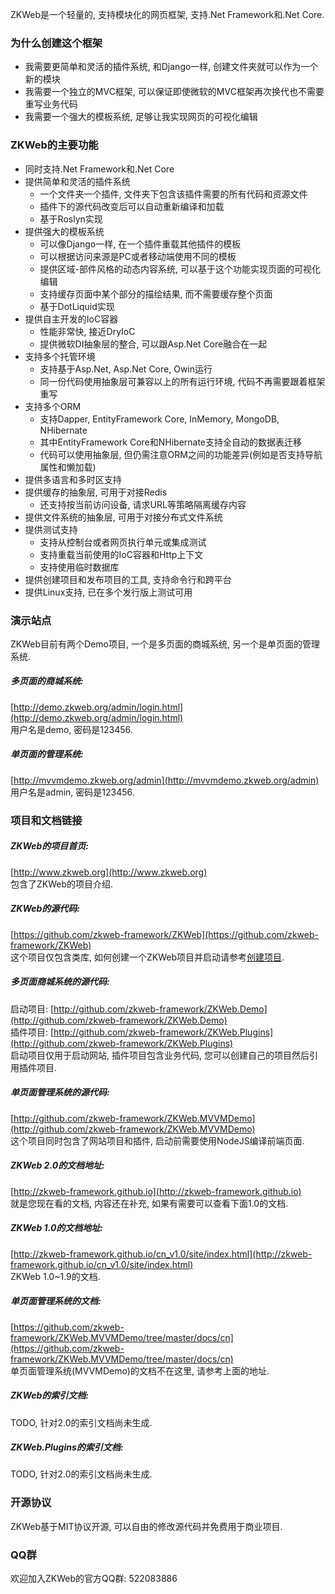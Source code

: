 ZKWeb是一个轻量的, 支持模块化的网页框架, 支持.Net Framework和.Net Core.

### 为什么创建这个框架

- 我需要更简单和灵活的插件系统, 和Django一样, 创建文件夹就可以作为一个新的模块
- 我需要一个独立的MVC框架, 可以保证即使微软的MVC框架再次换代也不需要重写业务代码
- 我需要一个强大的模板系统, 足够让我实现网页的可视化编辑

### ZKWeb的主要功能

- 同时支持.Net Framework和.Net Core
- 提供简单和灵活的插件系统
	- 一个文件夹一个插件, 文件夹下包含该插件需要的所有代码和资源文件
	- 插件下的源代码改变后可以自动重新编译和加载
	- 基于Roslyn实现
- 提供强大的模板系统
	- 可以像Django一样, 在一个插件重载其他插件的模板
	- 可以根据访问来源是PC或者移动端使用不同的模板
	- 提供区域-部件风格的动态内容系统, 可以基于这个功能实现页面的可视化编辑
	- 支持缓存页面中某个部分的描绘结果, 而不需要缓存整个页面
	- 基于DotLiquid实现
- 提供自主开发的IoC容器
	- 性能非常快, 接近DryIoC
	- 提供微软DI抽象层的整合, 可以跟Asp.Net Core融合在一起
- 支持多个托管环境
	- 支持基于Asp.Net, Asp.Net Core, Owin运行
	- 同一份代码使用抽象层可兼容以上的所有运行环境, 代码不再需要跟着框架重写
- 支持多个ORM
	- 支持Dapper, EntityFramework Core, InMemory, MongoDB, NHibernate
	- 其中EntityFramework Core和NHibernate支持全自动的数据表迁移
	- 代码可以使用抽象层, 但仍需注意ORM之间的功能差异(例如是否支持导航属性和懒加载)
- 提供多语言和多时区支持
- 提供缓存的抽象层, 可用于对接Redis
	- 还支持按当前访问设备, 请求URL等策略隔离缓存内容
- 提供文件系统的抽象层, 可用于对接分布式文件系统
- 提供测试支持
	- 支持从控制台或者网页执行单元或集成测试
	- 支持重载当前使用的IoC容器和Http上下文
	- 支持使用临时数据库
- 提供创建项目和发布项目的工具, 支持命令行和跨平台
- 提供Linux支持, 已在多个发行版上测试可用

### 演示站点

ZKWeb目前有两个Demo项目, 一个是多页面的商城系统, 另一个是单页面的管理系统.

##### 多页面的商城系统:<br/>
[http://demo.zkweb.org/admin/login.html](http://demo.zkweb.org/admin/login.html)<br/>
用户名是demo, 密码是123456.

##### 单页面的管理系统:<br/>
[http://mvvmdemo.zkweb.org/admin](http://mvvmdemo.zkweb.org/admin)<br/>
用户名是admin, 密码是123456.

### 项目和文档链接

##### ZKWeb的项目首页:<br/>
[http://www.zkweb.org](http://www.zkweb.org)<br/>
包含了ZKWeb的项目介绍.

##### ZKWeb的源代码:<br/>
[https://github.com/zkweb-framework/ZKWeb](https://github.com/zkweb-framework/ZKWeb)<br/>
这个项目仅包含类库, 如何创建一个ZKWeb项目并启动请参考[创建项目](core/create_project/index.html).

##### 多页面商城系统的源代码:<br/>
启动项目: [http://github.com/zkweb-framework/ZKWeb.Demo](http://github.com/zkweb-framework/ZKWeb.Demo)<br/>
插件项目: [http://github.com/zkweb-framework/ZKWeb.Plugins](http://github.com/zkweb-framework/ZKWeb.Plugins)<br/>
启动项目仅用于启动网站, 插件项目包含业务代码, 您可以创建自己的项目然后引用插件项目.

##### 单页面管理系统的源代码:<br/>
[http://github.com/zkweb-framework/ZKWeb.MVVMDemo](http://github.com/zkweb-framework/ZKWeb.MVVMDemo)<br/>
这个项目同时包含了网站项目和插件, 启动前需要使用NodeJS编译前端页面.

##### ZKWeb 2.0的文档地址:<br/>
[http://zkweb-framework.github.io](http://zkweb-framework.github.io)<br/>
就是您现在看的文档, 内容还在补充, 如果有需要可以查看下面1.0的文档.

##### ZKWeb 1.0的文档地址:<br/>
[http://zkweb-framework.github.io/cn_v1.0/site/index.html](http://zkweb-framework.github.io/cn_v1.0/site/index.html)<br/>
ZKWeb 1.0~1.9的文档.

##### 单页面管理系统的文档:<br/>
[https://github.com/zkweb-framework/ZKWeb.MVVMDemo/tree/master/docs/cn](https://github.com/zkweb-framework/ZKWeb.MVVMDemo/tree/master/docs/cn)<br/>
单页面管理系统(MVVMDemo)的文档不在这里, 请参考上面的地址.<br/>

##### ZKWeb的索引文档:<br/>
TODO, 针对2.0的索引文档尚未生成.

##### ZKWeb.Plugins的索引文档:<br/>
TODO, 针对2.0的索引文档尚未生成.

### 开源协议

ZKWeb基于MIT协议开源, 可以自由的修改源代码并免费用于商业项目.

### QQ群

欢迎加入ZKWeb的官方QQ群: 522083886
